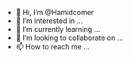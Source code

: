 - 👋 Hi, I’m @Hamidcomer
- 👀 I’m interested in ...
- 🌱 I’m currently learning ...
- 💞️ I’m looking to collaborate on ...
- 📫 How to reach me ...

<!---
Hamidcomer/Hamidcomer is a ✨ special ✨ repository because its `README.md` (this file) appears on your GitHub profile.
You can click the Preview link to take a look at your changes.
--->
